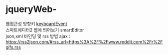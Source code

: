 # jqueryWeb-<br>
웹접근성 방향키 <a href='https://github.com/wkvosl/jqueryWeb-/tree/parkcode/keyboardEvent'>keyboardEvent</a> <br>
스마트에디터2 웹에 띄어보기 <a htef='https://github.com/wkvosl/jqueryWeb-/tree/parkcode/smartEditor'>smartEditor</a> <br>
json,xml 바인딩 및 rss 방법 ajax : https://rss2json.com/#rss_url=https%3A%2F%2Fwww.reddit.com%2Fr%2Fgifs.rss <br>
 
